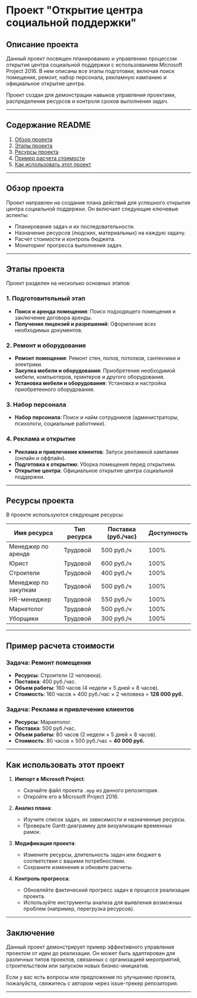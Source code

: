 
# Проект "Открытие центра социальной поддержки"

## Описание проекта

Данный проект посвящен планированию и управлению процессом открытия центра социальной поддержки с использованием Microsoft Project 2016. В нем описаны все этапы подготовки, включая поиск помещения, ремонт, набор персонала, рекламную кампанию и официальное открытие центра.

Проект создан для демонстрации навыков управления проектами, распределения ресурсов и контроля сроков выполнения задач.

---

## Содержание README

1. [Обзор проекта](#обзор-проекта)
2. [Этапы проекта](#этапы-проекта)
3. [Ресурсы проекта](#ресурсы-проекта)
4. [Пример расчета стоимости](#пример-расчета-стоимости)
5. [Как использовать этот проект](#как-использовать-этот-проект)

---

## Обзор проекта

Проект направлен на создание плана действий для успешного открытия центра социальной поддержки. Он включает следующие ключевые аспекты:
- Планирование задач и их последовательности.
- Назначение ресурсов (людских, материальных) на каждую задачу.
- Расчет стоимости и контроль бюджета.
- Мониторинг прогресса выполнения задач.

---

## Этапы проекта

Проект разделен на несколько основных этапов:

### 1. Подготовительный этап
- **Поиск и аренда помещения**: Поиск подходящего помещения и заключение договора аренды.
- **Получение лицензий и разрешений**: Оформление всех необходимых документов.

### 2. Ремонт и оборудование
- **Ремонт помещения**: Ремонт стен, полов, потолков, сантехники и электрики.
- **Закупка мебели и оборудования**: Приобретение необходимой мебели, компьютеров, принтеров и другого оборудования.
- **Установка мебели и оборудования**: Установка и настройка приобретенного оборудования.

### 3. Набор персонала
- **Набор персонала**: Поиск и найм сотрудников (администраторы, психологи, социальные работники).

### 4. Реклама и открытие
- **Реклама и привлечение клиентов**: Запуск рекламной кампании (онлайн и оффлайн).
- **Подготовка к открытию**: Уборка помещения перед открытием.
- **Открытие центра**: Официальное открытие центра социальной поддержки.

---

## Ресурсы проекта

В проекте используются следующие ресурсы:

| Имя ресурса | Тип ресурса | Поставка (руб./час) | Доступность |
|-------------|-------------|---------------------|-------------|
| Менеджер по аренде | Трудовой | 500 руб./ч | 100% |
| Юрист | Трудовой | 600 руб./ч | 100% |
| Строители | Трудовой | 400 руб./ч | 100% |
| Менеджер по закупкам | Трудовой | 500 руб./ч | 100% |
| HR-менеджер | Трудовой | 550 руб./ч | 100% |
| Маркетолог | Трудовой | 500 руб./ч | 100% |
| Уборщики | Трудовой | 300 руб./ч | 100% |

---

## Пример расчета стоимости

### Задача: Ремонт помещения
- **Ресурсы**: Строители (2 человека).
- **Поставка**: 400 руб./час.
- **Объем работы**: 160 часов (4 недели × 5 дней × 8 часов).
- **Стоимость**: 160 часов × 400 руб./час × 2 человека = **128 000 руб.**

### Задача: Реклама и привлечение клиентов
- **Ресурсы**: Маркетолог.
- **Поставка**: 500 руб./час.
- **Объем работы**: 80 часов (2 недели × 5 дней × 8 часов).
- **Стоимость**: 80 часов × 500 руб./час = **40 000 руб.**

---

## Как использовать этот проект

1. **Импорт в Microsoft Project**:
   - Скачайте файл проекта `.mpp` из данного репозитория.
   - Откройте его в Microsoft Project 2016.

2. **Анализ плана**:
   - Изучите список задач, их зависимости и назначенные ресурсы.
   - Проверьте Gantt-диаграмму для визуализации временных рамок.

3. **Модификация проекта**:
   - Измените ресурсы, длительность задач или бюджет в соответствии с вашими потребностями.
   - Сохраните изменения и обновите расчеты.

4. **Контроль прогресса**:
   - Обновляйте фактический прогресс задач в процессе реализации проекта.
   - Используйте инструменты анализа для выявления возможных проблем (например, перегрузка ресурсов).

---

## Заключение

Данный проект демонстрирует пример эффективного управления проектом от идеи до реализации. Он может быть адаптирован для различных типов проектов, связанных с организацией мероприятий, строительством или запуском новых бизнес-инициатив.

Если у вас есть вопросы или предложения по улучшению проекта, пожалуйста, свяжитесь с автором через issue-трекер репозитория.

--- 
